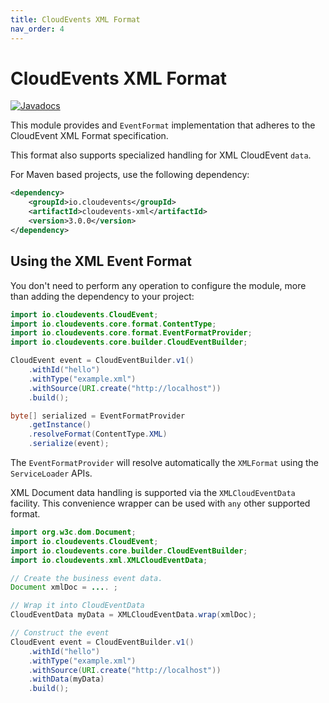 ```yaml
---
title: CloudEvents XML Format
nav_order: 4
---
```


# CloudEvents XML Format

[![Javadocs](http://www.javadoc.io/badge/io.cloudevents/cloudevents-xml.svg?color=green)](http://www.javadoc.io/doc/io.cloudevents/cloudevents-xml)

This module provides and `EventFormat` implementation that adheres
to the CloudEvent XML Format specification.

This format also supports specialized handling for XML CloudEvent `data`.

For Maven based projects, use the following dependency:

```xml
<dependency>
    <groupId>io.cloudevents</groupId>
    <artifactId>cloudevents-xml</artifactId>
    <version>3.0.0</version>
</dependency>
```

## Using the XML Event Format

You don't need to perform any operation to configure the module, more than
adding the dependency to your project:

```java
import io.cloudevents.CloudEvent;
import io.cloudevents.core.format.ContentType;
import io.cloudevents.core.format.EventFormatProvider;
import io.cloudevents.core.builder.CloudEventBuilder;

CloudEvent event = CloudEventBuilder.v1()
    .withId("hello")
    .withType("example.xml")
    .withSource(URI.create("http://localhost"))
    .build();

byte[] serialized = EventFormatProvider
    .getInstance()
    .resolveFormat(ContentType.XML)
    .serialize(event);
```

The `EventFormatProvider` will resolve automatically the `XMLFormat` using the
`ServiceLoader` APIs.

XML Document data handling is supported via the `XMLCloudEventData`
facility. This convenience wrapper can be used with `any` other supported
format.

```java
import org.w3c.dom.Document;
import io.cloudevents.CloudEvent;
import io.cloudevents.core.builder.CloudEventBuilder;
import io.cloudevents.xml.XMLCloudEventData;

// Create the business event data.
Document xmlDoc = .... ;

// Wrap it into CloudEventData
CloudEventData myData = XMLCloudEventData.wrap(xmlDoc);

// Construct the event
CloudEvent event = CloudEventBuilder.v1()
    .withId("hello")
    .withType("example.xml")
    .withSource(URI.create("http://localhost"))
    .withData(myData)
    .build();
```



